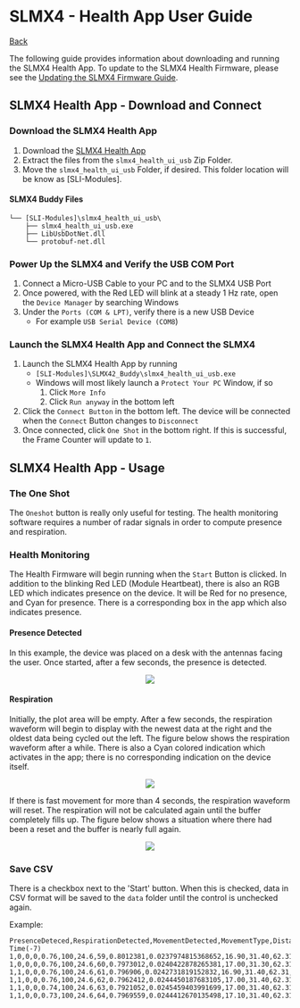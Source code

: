 # SLMX4 - Health App User Guide

[Back](../)

The following guide provides information about downloading and running the SLMX4 Health App. To update to the SLMX4 Health Firmware, please see the [Updating the SLMX4 Firmware Guide](insecure_fw_update.md).

## SLMX4 Health App - Download and Connect
### Download the SLMX4 Health App
1. Download the [SLMX4 Health App](https://modules-release.s3-us-west-2.amazonaws.com/health_windows_app/slmx4_health_ui_usb.zip)
2. Extract the files from the `slmx4_health_ui_usb` Zip Folder.
3. Move the `slmx4_health_ui_usb` Folder, if desired. This folder location will be know as [SLI-Modules].
#### SLMX4  Buddy Files
    └── [SLI-Modules]\slmx4_health_ui_usb\
        ├── slmx4_health_ui_usb.exe
        ├── LibUsbDotNet.dll
        └── protobuf-net.dll

### Power Up the SLMX4 and Verify the USB COM Port
1. Connect a Micro-USB Cable to your PC and to the SLMX4 USB Port
2. Once powered, with the Red LED will blink at a steady 1 Hz rate, open the `Device Manager` by searching Windows
3. Under the `Ports (COM & LPT)`, verify there is a new USB Device
    - For example `USB Serial Device (COM8`)

### Launch the SLMX4 Health App and Connect the SLMX4
1. Launch the SLMX4 Health App by running
    - `[SLI-Modules]\SLMX42_Buddy\slmx4_health_ui_usb.exe`
    - Windows will most likely launch a `Protect Your PC` Window, if so
        1. Click `More Info`
        2. Click `Run anyway` in the bottom left
2. Click the `Connect Button` in the bottom left. The device will be connected when the `Connect` Button changes to `Disconnect`
3. Once connected, click `One Shot` in the bottom right. If this is successful, the Frame Counter will update to `1`.

## SLMX4 Health App - Usage
### The One Shot
The `Oneshot` button is really only useful for testing. The health monitoring software requires a number of radar signals in order to compute presence and respiration.

### Health Monitoring
The Health Firmware will begin running when the `Start` Button is clicked. In addition to the blinking Red LED (Module Heartbeat), there is also an RGB LED which indicates presence on the device. It will be Red for no presence, and Cyan for presence. There is a corresponding box in the app which also indicates presence.

#### Presence Detected
In this example, the device was placed on a desk with the antennas facing the user. Once started, after a few seconds, the presence is detected.
<p align="center">
  <img src="../images/health_app/presence.png" />
</p>

#### Respiration
Initially, the plot area will be empty. After a few seconds, the respiration waveform will begin to display with the newest data at the right and the oldest data being cycled out the left. The figure below shows the respiration waveform after a while. There is also a Cyan colored indication which activates in the app; there is no corresponding indication on the device itself.
<p align="center">
  <img src="../images/health_app/respiration.png" />
</p>

If there is fast movement for more than 4 seconds, the respiration waveform will reset. The respiration will not be calculated again until the buffer completely fills up. The figure below shows a situation where there had been a reset and the buffer is nearly full again.  
<p align="center">
  <img src="../images/health_app/fast_movement_reset.png" />
</p>

### Save CSV
There is a checkbox next to the 'Start' button. When this is checked, data in CSV format will be saved to the `data` folder until the control is unchecked again.

Example:
```
PresenceDeteced,RespirationDetected,MovementDetected,MovementType,Distance,DistanceConf,RespirationRpm,RespirationConf,Rms,RmsStd,Humidity,Temperature,Lux,SPL,UTC Time(-7)
1,0,0,0,0.76,100,24.6,59,0.8012381,0.0237974815368652,16.90,31.40,62.31,,09:47:48.1
1,0,0,0,0.76,100,24.6,60,0.7973012,0.0240422878265381,17.00,31.30,62.31,,09:47:48.2
1,1,0,0,0.76,100,24.6,61,0.796906,0.0242731819152832,16.90,31.40,62.31,,09:47:48.3
1,1,0,0,0.76,100,24.6,62,0.7962412,0.0244450187683105,17.00,31.40,62.31,,09:47:48.4
1,1,0,0,0.74,100,24.6,63,0.7921052,0.0245459403991699,17.00,31.40,62.31,,09:47:48.5
1,1,0,0,0.73,100,24.6,64,0.7969559,0.0244412670135498,17.10,31.40,62.31,,09:47:48.6
```
